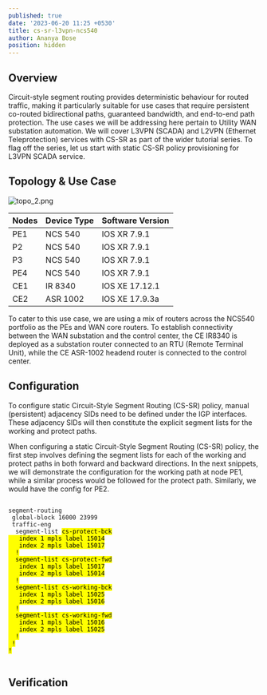 ```yaml
---
published: true
date: '2023-06-20 11:25 +0530'
title: cs-sr-l3vpn-ncs540
author: Ananya Bose
position: hidden
---
```

## Overview

Circuit-style segment routing provides deterministic behaviour for routed traffic, making it particularly suitable for use cases that require persistent co-routed bidirectional paths, guaranteed bandwidth, and end-to-end path protection. The use cases we will be addressing here pertain to Utility WAN substation automation. We will cover L3VPN (SCADA) and L2VPN (Ethernet Teleprotection) services with CS-SR as part of the wider tutorial series. To flag off the series, let us start with static CS-SR policy provisioning for L3VPN SCADA service.

## Topology & Use Case


![topo_2.png]({{site.baseurl}}/images/topo_2.png)


| Nodes | Device Type | Software Version  |
|-------|-------------|-------------------|
| PE1   |  NCS 540    | IOS XR 7.9.1      |
| P2    |  NCS 540    | IOS XR 7.9.1      |
| P3    |  NCS 540    | IOS XR 7.9.1      |
| PE4   |  NCS 540    | IOS XR 7.9.1      |
| CE1   |  IR 8340    | IOS XE 17.12.1    |
| CE2   |  ASR 1002   | IOS XE 17.9.3a    |

To cater to this use case, we are using a mix of routers across the NCS540 portfolio as the PEs and WAN core routers. To establish connectivity between the WAN substation and the control center, the CE IR8340 is deployed as a substation router connected to an RTU (Remote Terminal Unit), while the CE ASR-1002 headend router is connected to the control center.


## Configuration

To configure static Circuit-Style Segment Routing (CS-SR) policy, manual (persistent) adjacency SIDs need to be defined under the IGP interfaces. These adjacency SIDs will then constitute the explicit segment lists for the working and protect paths.

When configuring a static Circuit-Style Segment Routing (CS-SR) policy, the first step involves defining the segment lists for each of the working and protect paths in both forward and backward directions. In the next snippets, we will demonstrate the configuration for the working path at node PE1, while a similar process would be followed for the protect path. Similarly, we would have the config for PE2.

<div class="highlighter-rouge">
<pre class="highlight">
<code>
segment-routing
 global-block 16000 23999
 traffic-eng
  segment-list <mark>cs-protect-bck<mark>
   index 1 mpls label 15014
   index 2 mpls label 15017
  !
  segment-list <mark>cs-protect-fwd<mark>
   index 1 mpls label 15017
   index 2 mpls label 15014
  !
  segment-list <mark>cs-working-bck<mark>
   index 1 mpls label 15025
   index 2 mpls label 15016
  !
  segment-list <mark>cs-working-fwd<mark>
   index 1 mpls label 15016
   index 2 mpls label 15025
  !
 !
!
</code>
</pre>
</div>


## Verification
